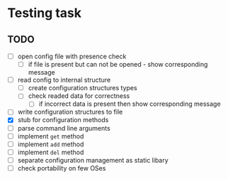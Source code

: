 # Testing task

## TODO

- [ ] open config file with presence check
  - [ ] if file is present but can not be opened - show corresponding message
- [ ] read config to internal structure
  - [ ] create configuration structures types
  - [ ] check readed data for correctness
    - [ ] if incorrect data is present then show corresponding message
- [ ] write configuration structures to file
- [x] stub for configuration methods
- [ ] parse command line arguments
- [ ] implement `get` method
- [ ] implement `add` method
- [ ] implement `del` method
- [ ] separate configuration management as static libary
- [ ] check portability on few OSes
